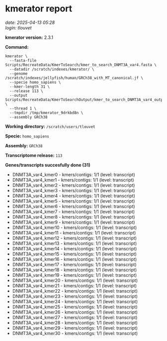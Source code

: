 # kmerator report
*date: 2025-04-13 05:28*  
*login: tlouvet*

**kmerator version:** 2.3.1

**Command:**

```
kmerator \
  --fasta-file Scripts/RecreateData/KmerToSearch/kmer_to_search_DNMT3A_var4.fasta \
  --datadir /scratch/indexes/kmerator/ \
  --genome /scratch/indexes/jellyfish/human/GRCh38_with_MT_canonical.jf \
  --specie homo_sapiens \
  --kmer-length 31 \
  --release 113 \
  --output Scripts/RecreateData/KmerToSearchOutput/kmer_to_search_DNMT3A_var4_output \
  --thread 1 \
  --tmpdir /tmp/kmerator_9drkbd8n \
  --assembly GRCh38
```

**Working directory:** `/scratch/users/tlouvet`

**Specie:** `homo_sapiens`

**Assembly:** `GRCh38`

**Transcriptome release:** `113`

**Genes/transcripts succesfully done (31)**

- DNMT3A_var4_kmer0 - kmers/contigs: 1/1 (level: transcript)
- DNMT3A_var4_kmer1 - kmers/contigs: 1/1 (level: transcript)
- DNMT3A_var4_kmer2 - kmers/contigs: 1/1 (level: transcript)
- DNMT3A_var4_kmer3 - kmers/contigs: 1/1 (level: transcript)
- DNMT3A_var4_kmer4 - kmers/contigs: 1/1 (level: transcript)
- DNMT3A_var4_kmer5 - kmers/contigs: 1/1 (level: transcript)
- DNMT3A_var4_kmer6 - kmers/contigs: 1/1 (level: transcript)
- DNMT3A_var4_kmer7 - kmers/contigs: 1/1 (level: transcript)
- DNMT3A_var4_kmer8 - kmers/contigs: 1/1 (level: transcript)
- DNMT3A_var4_kmer9 - kmers/contigs: 1/1 (level: transcript)
- DNMT3A_var4_kmer10 - kmers/contigs: 1/1 (level: transcript)
- DNMT3A_var4_kmer11 - kmers/contigs: 1/1 (level: transcript)
- DNMT3A_var4_kmer12 - kmers/contigs: 1/1 (level: transcript)
- DNMT3A_var4_kmer13 - kmers/contigs: 1/1 (level: transcript)
- DNMT3A_var4_kmer14 - kmers/contigs: 1/1 (level: transcript)
- DNMT3A_var4_kmer15 - kmers/contigs: 1/1 (level: transcript)
- DNMT3A_var4_kmer16 - kmers/contigs: 1/1 (level: transcript)
- DNMT3A_var4_kmer17 - kmers/contigs: 1/1 (level: transcript)
- DNMT3A_var4_kmer18 - kmers/contigs: 1/1 (level: transcript)
- DNMT3A_var4_kmer19 - kmers/contigs: 1/1 (level: transcript)
- DNMT3A_var4_kmer20 - kmers/contigs: 1/1 (level: transcript)
- DNMT3A_var4_kmer21 - kmers/contigs: 1/1 (level: transcript)
- DNMT3A_var4_kmer22 - kmers/contigs: 1/1 (level: transcript)
- DNMT3A_var4_kmer23 - kmers/contigs: 1/1 (level: transcript)
- DNMT3A_var4_kmer24 - kmers/contigs: 1/1 (level: transcript)
- DNMT3A_var4_kmer25 - kmers/contigs: 1/1 (level: transcript)
- DNMT3A_var4_kmer26 - kmers/contigs: 1/1 (level: transcript)
- DNMT3A_var4_kmer27 - kmers/contigs: 1/1 (level: transcript)
- DNMT3A_var4_kmer28 - kmers/contigs: 1/1 (level: transcript)
- DNMT3A_var4_kmer29 - kmers/contigs: 1/1 (level: transcript)
- DNMT3A_var4_kmer30 - kmers/contigs: 1/1 (level: transcript)
